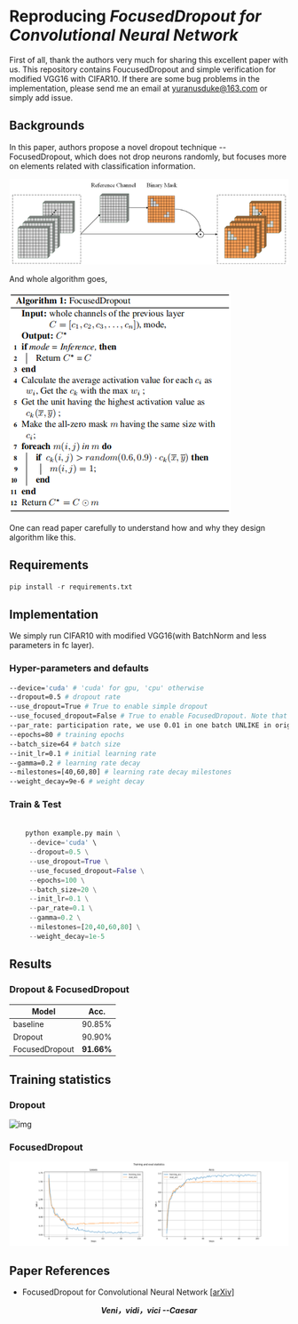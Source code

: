# Reproducing ***FocusedDropout for Convolutional Neural Network***

First of all, thank the authors very much for sharing this excellent paper ***<FocusedDropout for Convolutional Neural Network>*** with us. This repository contains FoucusedDropout and simple verification for modified VGG16
with CIFAR10. If there are some bug problems in the 
implementation, please send me an email at yuranusduke@163.com or simply add issue.

## Backgrounds
In this paper, authors propose a novel dropout technique -- FocusedDropout, which does not drop neurons randomly, but 
focuses more on elements related with classification information.

![img](./README/fd.png)

And whole algorithm goes,

![img](./README/al.png)

One can read paper carefully to understand how and why they design algorithm like this.

## Requirements

```Python
pip install -r requirements.txt 
```

## Implementation

We simply run CIFAR10 with modified VGG16(with BatchNorm and less parameters in fc layer).

### Hyper-parameters and defaults
```bash
--device='cuda' # 'cuda' for gpu, 'cpu' otherwise
--dropout=0.5 # dropout rate
--use_dropout=True # True to enable simple dropout
--use_focused_dropout=False # True to enable FocusedDropout. Note that use_dropout and use_focused_dropout should not be activated at the same time, they are used to do comparison experiments
--par_rate: participation rate, we use 0.01 in one batch UNLIKE in original paper
--epochs=80 # training epochs
--batch_size=64 # batch size
--init_lr=0.1 # initial learning rate
--gamma=0.2 # learning rate decay
--milestones=[40,60,80] # learning rate decay milestones
--weight_decay=9e-6 # weight decay
```

### Train & Test

```python

    python example.py main \
     --device='cuda' \
     --dropout=0.5 \
     --use_dropout=True \
     --use_focused_dropout=False \
     --epochs=100 \
     --batch_size=20 \
     --init_lr=0.1 \
     --par_rate=0.1 \
     --gamma=0.2 \
     --milestones=[20,40,60,80] \
     --weight_decay=1e-5 

```

## Results

### Dropout & FocusedDropout
| Model             | Acc.        |
| ----------------- | ----------- |
| baseline       	| 90.85%      |
| Dropout           | 90.90%      |
| FocusedDropout    | **91.66%**  |


## Training statistics

### Dropout
![img](./README/vgg16_0.5_True_False.png)

### FocusedDropout
![img](./README/vgg16_0.2_False_True.png)

## Paper References
- FocusedDropout for Convolutional Neural Network [[arXiv]](https://arxiv.org/abs/2103.15425)

***<center>Veni，vidi，vici --Caesar</center>***
